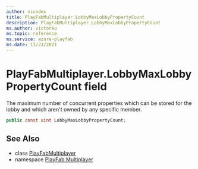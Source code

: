 ```yaml
---
author: vicodex
title: PlayFabMultiplayer.LobbyMaxLobbyPropertyCount
description: PlayFabMultiplayer.LobbyMaxLobbyPropertyCount
ms.author: victorku
ms.topic: reference
ms.service: azure-playfab
ms.date: 11/23/2021
---
```


# PlayFabMultiplayer.LobbyMaxLobbyPropertyCount field

The maximum number of concurrent properties which can be stored for the lobby and which aren't owned by any specific member.

```csharp
public const uint LobbyMaxLobbyPropertyCount;
```

## See Also

* class [PlayFabMultiplayer](../PlayFabMultiplayer.md)
* namespace [PlayFab.Multiplayer](../../PlayFabMultiplayerSDK.md)

